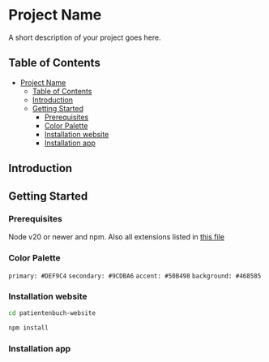 # Project Name

A short description of your project goes here.

## Table of Contents

- [Project Name](#project-name)
  - [Table of Contents](#table-of-contents)
  - [Introduction](#introduction)
  - [Getting Started](#getting-started)
    - [Prerequisites](#prerequisites)
    - [Color Palette](#color-palette)
    - [Installation website](#installation-website)
    - [Installation app](#installation-app)

## Introduction

## Getting Started

### Prerequisites

Node v20 or newer and npm.
Also all extensions listed in [this file](.vscode/extensions.json)

### Color Palette

`primary: #DEF9C4`
`secondary: #9CDBA6`
`accent: #50B498`
`background: #468585`

### Installation website

```bash
cd patientenbuch-website

npm install
```

### Installation app